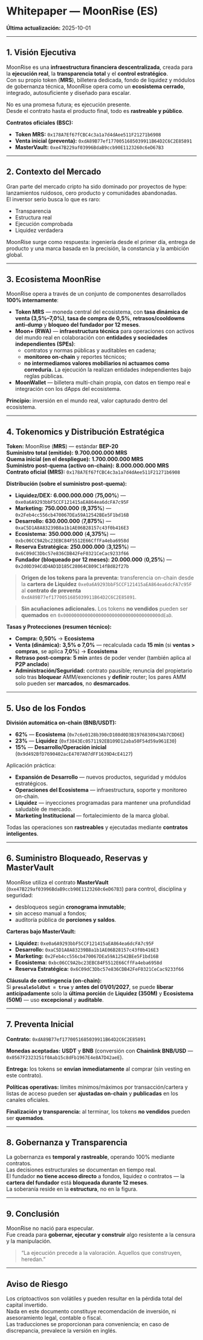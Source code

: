 # Whitepaper — MoonRise (ES)

**Última actualización:** 2025-10-01  

---

## 1. Visión Ejecutiva  

MoonRise es una **infraestructura financiera descentralizada**, creada para la **ejecución real**, la **transparencia total** y el **control estratégico**.  
Con su propio token (**MRS**), billetera dedicada, fondo de liquidez y módulos de gobernanza técnica, MoonRise opera como un **ecosistema cerrado**, integrado, autosuficiente y diseñado para escalar.  

No es una promesa futura; es ejecución presente.  
Desde el contrato hasta el producto final, todo es **rastreable y público**.  

**Contratos oficiales (BSC):**  
- **Token MRS:** `0x178A7Ef67fCBC4c3a1a7d4dAee511F21271b6908`  
- **Venta inicial (preventa):** `0xdA89B77ef1770051685039911B64D2C6C2E85891`  
- **MasterVault:** `0xe47B229af03996BdaB9ccb90E1123260c6eD67B3`  

---

## 2. Contexto del Mercado  

Gran parte del mercado cripto ha sido dominado por proyectos de hype: lanzamientos ruidosos, cero producto y comunidades abandonadas.  
El inversor serio busca lo que es raro:  

- Transparencia  
- Estructura real  
- Ejecución comprobada  
- Liquidez verdadera  

MoonRise surge como respuesta: ingeniería desde el primer día, entrega de producto y una marca basada en la precisión, la constancia y la ambición global.  

---

## 3. Ecosistema MoonRise  

MoonRise opera a través de un conjunto de componentes desarrollados **100% internamente**:  

- **Token MRS** — moneda central del ecosistema, con **tasa dinámica de venta (3,5%–7,0%)**, **tasa de compra de 0,5%**, **retrasos/cooldowns anti-dump** y **bloqueo del fundador por 12 meses**.  
- **Moon+ (RWA)** — **infraestructura técnica** para operaciones con activos del mundo real en colaboración con **entidades y sociedades independientes (SPEs)**:  
  - contratos y normas públicas y auditables en cadena;  
  - **monitoreo on-chain** y reportes técnicos;  
  - **no intermediamos valores mobiliarios ni actuamos como correduría.** La ejecución la realizan entidades independientes bajo reglas públicas.  
- **MoonWallet** — billetera multi-chain propia, con datos en tiempo real e integración con los dApps del ecosistema.  

**Principio:** inversión en el mundo real, valor capturado dentro del ecosistema.  

---

## 4. Tokenomics y Distribución Estratégica  

**Token:** MoonRise (**MRS**) — estándar **BEP-20**  
**Suministro total (emitido):** **9.700.000.000 MRS**  
**Quema inicial (en el despliegue):** **1.700.000.000 MRS**  
**Suministro post-quema (activo on-chain):** **8.000.000.000 MRS**  
**Contrato oficial (MRS):** `0x178A7Ef67fCBC4c3a1a7d4dAee511F21271b6908`  

**Distribución (sobre el suministro post-quema):**  
- **Liquidez/DEX:** **6.000.000.000** (**75,00%**) — `0xe0a6A9293bbF5CCF121415aEA864ea6dcFA7c95F`  
- **Marketing:** **750.000.000** (**9,375%**) — `0x2Feb4cc556cb470067DEa59A12542BEe5F1bd16B`  
- **Desarrollo:** **630.000.000** (**7,875%**) — `0xaC5D1A8A83239B8a1b1AE06B28157c43f0b416E3`  
- **Ecosistema:** **350.000.000** (**4,375%**) — `0xbc06CC9A2bc23EBC84F5512E66CffFa4eba6958d`  
- **Reserva Estratégica:** **250.000.000** (**3,125%**) — `0x6C09dC3Dbc57e836CDB42FeF0321CeCac9233f66`  
- **Fundador (bloqueado por 12 meses):** **20.000.000** (**0,25%**) — `0x2d0D394CdD4AD1D185C28064C809C14fBd82f27b`  

> **Origen de los tokens para la preventa:** transferencia on-chain desde la **cartera de Liquidez** `0xe0a6A9293bbF5CCF121415aEA864ea6dcFA7c95F` al **contrato de preventa** `0xdA89B77ef1770051685039911B64D2C6C2E85891`.  

> **Sin acuñaciones adicionales.** Los tokens **no vendidos** pueden ser **quemados** en `0x000000000000000000000000000000000000dEaD`.  

**Tasas y Protecciones (resumen técnico):**  

- **Compra:** **0,50%** → **Ecosistema**  
- **Venta (dinámica):** **3,5% o 7,0%** — recalculada cada **15 min** (si **ventas > compras**, se aplica **7,0%**) → **Ecosistema**  
- **Retraso post-compra:** **5 min** antes de poder vender (también aplica al **P2P anclado**)  
- **Administración/Seguridad:** contrato pausible; renuncia del propietario solo tras **bloquear** AMM/exenciones y **definir** router; los pares AMM solo pueden ser **marcados**, no **desmarcados**.  

---

## 5. Uso de los Fondos  

**División automática on-chain (BNB/USDT):**  
- **62%** — **Ecosistema** (`0x7c6e0128b390cD108d0D3B1976830943Ab7CDD6E`)  
- **23%** — **Liquidez** (`0xf3843Ec0571192EB109D12aba50F54d59a961E30`)  
- **15%** — **Desarrollo/Operación inicial** (`0x9d492BfD7690402acE4707A07dFF1639D4cE4127`)  

Aplicación práctica:  

- **Expansión de Desarrollo** — nuevos productos, seguridad y módulos estratégicos.  
- **Operaciones del Ecosistema** — infraestructura, soporte y monitoreo on-chain.  
- **Liquidez** — inyecciones programadas para mantener una profundidad saludable de mercado.  
- **Marketing Institucional** — fortalecimiento de la marca global.  

Todas las operaciones son **rastreables** y ejecutadas mediante **contratos inteligentes**.  

---

## 6. Suministro Bloqueado, Reservas y MasterVault  

MoonRise utiliza el contrato **MasterVault** (`0xe47B229af03996BdaB9ccb90E1123260c6eD67B3`) para control, disciplina y seguridad:  
- desbloqueos según **cronograma inmutable**;  
- sin acceso manual a fondos;  
- auditoría pública de **porciones y saldos**.  

**Carteras bajo MasterVault:**  
- **Liquidez:** `0xe0a6A9293bbF5CCF121415aEA864ea6dcFA7c95F`  
- **Desarrollo:** `0xaC5D1A8A83239B8a1b1AE06B28157c43f0b416E3`  
- **Marketing:** `0x2Feb4cc556cb470067DEa59A12542BEe5F1bd16B`  
- **Ecosistema:** `0xbc06CC9A2bc23EBC84F5512E66CffFa4eba6958d`  
- **Reserva Estratégica:** `0x6C09dC3Dbc57e836CDB42FeF0321CeCac9233f66`  

**Cláusula de contingencia (on-chain):**  
Si **`presaleSoldOut = true`** y **antes del 01/01/2027**, se puede **liberar anticipadamente** solo la **última porción** de **Liquidez (350M)** y **Ecosistema (50M)** — uso **excepcional** y **auditable**.  

---

## 7. Preventa Inicial  

**Contrato:** `0xdA89B77ef1770051685039911B64D2C6C2E85891`  

**Monedas aceptadas:** **USDT** y **BNB** (conversión con **Chainlink BNB/USD** — `0x0567F2323251f0Aab15c8dFb1967E4e8A7D42aeE`).  

**Entrega:** los tokens se **envían inmediatamente** al comprar (sin vesting en este contrato).  

**Políticas operativas:** límites mínimos/máximos por transacción/cartera y listas de acceso pueden ser **ajustadas on-chain** y **publicadas** en los canales oficiales.  

**Finalización y transparencia:** al terminar, los tokens **no vendidos** pueden ser **quemados**.  

---

## 8. Gobernanza y Transparencia  

La gobernanza es **temporal y rastreable**, operando 100% mediante contratos.  
Las decisiones estructurales se documentan en tiempo real.  
El fundador **no tiene acceso directo** a fondos, liquidez o contratos — la **cartera del fundador** está **bloqueada durante 12 meses**.  
La soberanía reside en la **estructura**, no en la figura.  

---

## 9. Conclusión  

MoonRise no nació para especular.  
Fue creada para **gobernar, ejecutar y construir** algo resistente a la censura y la manipulación.  

> “La ejecución precede a la valoración. Aquellos que construyen, heredan.”  

---

## Aviso de Riesgo  

Los criptoactivos son volátiles y pueden resultar en la pérdida total del capital invertido.  
Nada en este documento constituye recomendación de inversión, ni asesoramiento legal, contable o fiscal.  
Las traducciones se proporcionan para conveniencia; en caso de discrepancia, prevalece la versión en inglés.  
